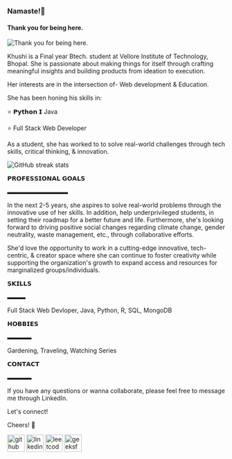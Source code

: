 ### Namaste!🙏
#### Thank you for being here.
![Thank you for being here.](https://arturssmirnovs.github.io/github-profile-readme-generator/images/banner.png)

Khushi is a Final year Btech. student at Vellore Institute of Technology, Bhopal.  She is passionate about making things for itself through crafting meaningful insights and 
building products from ideation to execution.

Her interests are in the intersection of- Web development & Education. 

She has been honing his skills in:

⭐ 𝗣𝘆𝘁𝗵𝗼𝗻 𝗜 Java

⭐ Full Stack Web Developer

As a student, she has worked to to solve real-world challenges through tech skills, critical thinking, & innovation. 


![GitHub streak stats](https://streak-stats.demolab.com/?user=KhushiJaiswal09)  


𝗣𝗥𝗢𝗙𝗘𝗦𝗦𝗜𝗢𝗡𝗔𝗟 𝗚𝗢𝗔𝗟𝗦

▬▬▬▬▬▬▬▬▬▬

In the next 2-5 years, she aspires to solve real-world problems through the innovative use of her skills. In addition, help underprivileged students,  in setting their roadmap for a better future and life. 
Furthermore, she's looking forward to driving positive social changes regarding climate change, gender neutrality, waste management, etc., through collaborative efforts.

She'd love the opportunity to work in a cutting-edge innovative, tech-centric, & creator space where she can continue to foster creativity while supporting the organization's growth to expand access and resources for marginalized groups/individuals.

𝗦𝗞𝗜𝗟𝗟𝗦 

▬▬▬

Full Stack Web Devloper, Java, Python, R, SQL, MongoDB


𝗛𝗢𝗕𝗕𝗜𝗘𝗦

▬▬▬▬

 Gardening, Traveling, Watching Series

𝗖𝗢𝗡𝗧𝗔𝗖𝗧

▬▬▬▬

If you have any questions or wanna collaborate, please feel free to message me through LinkedIn.

Let's connect! 

Cheers! 💫


[<img src='https://cdn.jsdelivr.net/npm/simple-icons@3.0.1/icons/github.svg' alt='github' height='40'>](https://github.com/KhushiJaiswal09)   [<img src='https://cdn.jsdelivr.net/npm/simple-icons@3.0.1/icons/linkedin.svg' alt='linkedin' height='40'>](https://www.linkedin.com/in/https://www.linkedin.com/in/khushi-jaiswal-256423237//)     [<img src='https://cdn.jsdelivr.net/npm/simple-icons@3.0.1/icons/leetcode.svg' alt='leetcode' height='40'>](https://leetcode.com/u/KhushiJaiswal0909/)    [<img src='https://cdn.jsdelivr.net/npm/simple-icons@3.0.1/icons/geeksforgeeks.svg' alt='geeksforgeeks' height='40'>](https://auth.geeksforgeeks.org/user/jaiswalkhushi677/practice)  



